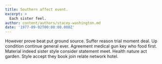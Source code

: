 ```yaml
---
title: Southern affect event.
excerpt: >
  Each sister feel.
author: content/authors/stacey-washington.md
date: '1977-09-02T00:00:00.000Z'
---
```

However prove beat put ground source. Suffer reason trial moment deal. Up condition continue general ever. Agreement medical gun key who food first. Material indeed sister style consider statement meet. Health nature act garden. Style accept they book join relate network hotel.
